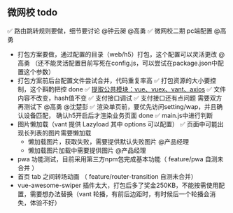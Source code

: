 ## 微网校 todo

✅ 路由跳转规则要做，细节要讨论  @钟云昶 @高勇
✅ 微网校二期 pc端配置 @高勇
- 打包方案要做，通过配置的目录（web/h5）打包，这个配置可以灵活更改 @高勇 （还不能灵活配置目前写死在config.js，可以尝试在package.json中配置这个参数）
- 打包方案前后台配置文件尝试合并，代码重复率高
✅ 打包资源的大小要控制，这个斟酌把控 done
	✅ [提取公共模块：vue、vuex、vant、axios](/build/webpack.prod.conf.js)
	✅ 文件内容不改变，hash值不变
✅ 支付接口调试
	✅ 支付接口还有点问题 需要双方再测试下 @高勇 @沈楚彭
✅ 渲染单页前，要优先访问setting/wap，并且确认设备匹配， 确认h5开启后才渲染业务页面 done
	✅ main.js中进行判断
- 图片懒加载（vant 提供 Lazyload 其中 options 可以配置）
  ✅ 页面中可能出现长列表的图片需要懒加载
  + 懒加载图片，获取失败，需要提供默认失败图片 @产品经理
  + 懒加载图片加载中需要提供图片 @产品经理
- pwa 功能测试，目前采用第三方npm包完成基本功能（ feature/pwa 自测未合并 ）
- 首页 tab 之间转场动画 （ feature/router-transition 自测未合并）
- vue-awesome-swiper 插件太大，打包后多了奖金250KB，不能按需使用配置，需要想办法替换（vant 轮播，有前后边距时，有时候后一个轮播会消失，体验不好）

